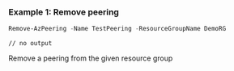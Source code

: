 ### Example 1: Remove peering
```powershell
Remove-AzPeering -Name TestPeering -ResourceGroupName DemoRG
```

```output
// no output
```

Remove a peering from the given resource group

